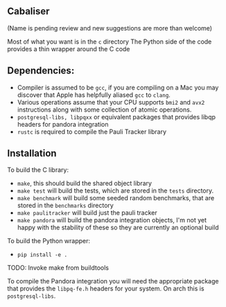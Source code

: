## Cabaliser

(Name is pending review and new suggestions are more than welcome)

Most of what you want is in the `c` directory
The Python side of the code provides a thin wrapper around the C code 



## Dependencies: ##

- Compiler is assumed to be `gcc`, if you are compiling on a Mac you may discover that Apple has helpfully aliased `gcc` to `clang`.
- Various operations assume that your CPU supports `bmi2` and `avx2` instructions along with some collection of atomic operations.
- `postgresql-libs, libpqxx` or equivalent packages that provides libqp headers for pandora integration
- `rustc` is required to compile the Pauli Tracker library  

## Installation ##

To build the C library:
- `make`, this should build the shared object library 
- `make test` will build the tests, which are stored in the `tests` directory.
- `make benchmark` will build some seeded random benchmarks, that are stored in the `benchmarks` directory
- `make paulitracker` will build just the pauli tracker
- `make pandora` will build the pandora integration objects, I'm not yet happy with the stability of these so they are currently an optional build

To build the Python wrapper:
- `pip install -e .`

TODO: Invoke make from buildtools 

To compile the Pandora integration you will need the appropriate package that provides the `libpq-fe.h` headers for your system.
On arch this is `postgresql-libs`.
